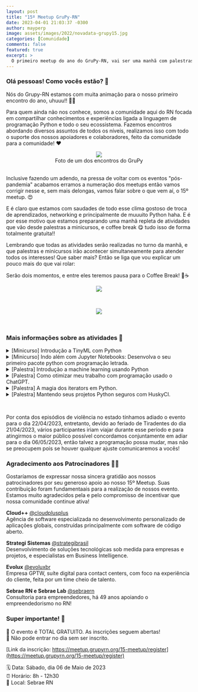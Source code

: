 ```yaml
---
layout: post
title: "15º Meetup GruPy-RN"
date: 2023-04-01 21:03:37 -0300
author: mayperp
image: assets/images/2022/novadata-grupy15.jpg
categories: [Comunidade]
comments: false
featured: true
excerpt: >
  O primeiro meetup do ano do GruPy-RN, vai ser uma manhã com palestras e minicurso sobre python e seu ecossistema, claro que vai ter coffee break também. Tudo isso gratuito.❤️
---
```


### Olá pessoas! Como vocês estão? 🥰

Nós do Grupy-RN estamos com muita animação para o nosso primeiro encontro do ano, uhuuu!! 🎉🎉

Para quem ainda não nos conhece, somos a comunidade aqui do RN focada em compartilhar conhecimentos e experiências ligada a linguagem de programação Python e todo o seu ecossistema. Fazemos encontros abordando diversos assuntos de todos os níveis, realizamos isso com todo o suporte dos nossos apoiadores e colaboradores, feito da comunidade para a comunidade! ❤️

<div style="text-align:center">
    <img src="{{ site.baseurl }}/assets/images/2022/comunidade.png"/>
    <figcaption>Foto de um dos encontros do GruPy</figcaption>
</div>
<br>

Inclusive fazendo um adendo, na pressa de voltar com os eventos "pós-pandemia" acabamos erramos a numeração dos meetups então vamos corrigir nesse e, sem mais delongas, vamos falar sobre o que vem aí, o 15º meetup. 😍

E é claro que estamos com saudades de todo esse clima gostoso de troca de aprendizados, networking e principalmente de muuuito Python haha. E é por esse motivo que estamos preparando uma manhã repleta de atividades que vão desde palestras a minicursos, e coffee break 😋 tudo isso de forma totalmente gratuita!!

Lembrando que todas as atividades serão realizadas no turno da manhã, e que palestras e minicursos irão acontecer simultaneamente para atender todos os interesses! Que saber mais? Então se liga que vou explicar um pouco mais do que vai rolar:

Serão dois momentos, e entre eles teremos pausa para o Coffee Break! 🍰☕️

<div style="text-align:center">
    <img src="{{ site.baseurl }}/assets/images/2022/prog1-meetup15.jpg"/>
    <p>&nbsp;</p>
    <img src="{{ site.baseurl }}/assets/images/2022/prog2-meetup15.jpg"/>
    <p>&nbsp;</p>
</div>

### Mais informações sobre as atividades 🤗

<details>
<summary>[Minicurso] Introdução a TinyML com Python</summary>
<ul>
<li>🧑‍💻 Palestrante: Lucas Matheus</li>
<li>📚 Sobre: Estudante de Sistemas para Internet pelo IFRN técnico em Redes de Computadores(UFRN) e Informática para Internet(IFRN). Profissionalmente atuo como Desenvolvedor de Sistemas no Grupo G Trigueiro. Desde criança sempre fui aficionado por ciências e por tecnologia e, mesmo depois dessa época, continuo amando, divulgando e aprendendo o máximo que posso desses assuntos.</li>
</ul>
</details>

<details>
<summary>[Minicurso] Indo além com Jupyter Notebooks: Desenvolva o seu primeiro pacote python com programação letrada.</summary>
<ul>
<li>🧑‍💻 Palestrante: Ítalo Epifânio</li>
<li>📚 Sobre: Pesquisador e desenvolvedor Python na Palaimon GmbH. Tem mais de 5 anos de experiência em desenvolvimento de software com foco em Web e hoje foca seus estudos em aprendizagem de máquina e DevOps.</li>
</ul>
</details>

<details>
<summary>[Palestra] Introdução a machine learning usando Python</summary>
<ul>
<li>🧑‍💻 Palestrante: José Alfredo</li>
<li>📚 Sobre: Professor Titular da UFRN. Doutor pela UNICAMP com Pós-doutorado pela Universidade de Manchester (UK). Foi presidente da SBIC - Sociedade Brasileira de Inteligência Computacional (2009-2013).</li>
<a href="https://ct.ufrn.br/alfredo/" target="blank">Mais informações</a>

</ul>
</details>

<details>
<summary>[Palestra] Como otimizar meu trabalho com programação usado o ChatGPT.</summary>
<ul>
<li>🧑‍💻 Palestrante: Hudson Brendon</li>
<li>📚 Sobre: Desenvolvedor sênior que trabalha na Luizalabs, empresa do grupo Magazine Luiza, e tem uma vasta experiência em programação em Python, com mais de 8 anos de atuação na área. Ele é um entusiasta de assuntos como automação, inteligência artificial, IoT e boas práticas de desenvolvimento de software, sempre buscando aprimorar seus conhecimentos nessas áreas.</li>
</ul>
</details>

<details>
<summary>[Palestra] A magia dos iterators em Python.</summary>
<ul>
<li>🧑‍💻 Palestrante: Pablo Gustavo</li>
<li>📚 Sobre:Desenvolvedor full stack, técnico em informática pelo IFRN e aluno do curso de Bacharelado em Tecnologia da Informação na UFRN.</li>
</ul>
</details>

<details>
<summary>[Palestra] Mantendo seus projetos Python seguros com HuskyCI.</summary>
<ul>
<li>🧑‍💻 Palestrante: Guisso</li>
<li>📚 Sobre:AppSecEngineer na Globo, entusiasta de segurança da informação, blockchain, software livre e privacidade. Colabora com varias comunidades dos assuntos anteriores e é Leader no capítulo OWASP Natal.</li>
</ul>
</details>
<p>&nbsp;</p>

<p>Por conta dos episódios de violência no estado tínhamos adiado o evento para o dia 22/04/2023, entretanto, devido ao feriado de Tiradentes do dia 21/04/2023, vários participantes iriam viajar durante esse período e para atingirmos o maior público possível concordamos conjuntamente em adiar para o dia 06/05/2023, então talvez a programação possa mudar, mas não se preocupem pois se houver qualquer ajuste comunicaremos a vocês!</p>

### Agradecimento aos Patrocinadores 👏👏

Gostaríamos de expressar nossa sincera gratidão aos nossos patrocinadores por seu generoso apoio ao nosso 15º Meetup. Suas contribuição foram fundamentaais para a realização de nossos evento. Estamos muito agradecidos pela e pelo compromisso de incentivar que nossa comunidade continue ativa!

<b>Cloud++</b>
[@cloudplusplus](https://www.instagram.com/cloudplusplus/)
<br>
Agência de software especializada no desenvolvimento personalizado de aplicações globais, construídas principalmente com software de código aberto.
<br>

<b>Strategi Sistemas</b>
[@strategibrasil](https://www.instagram.com/strategibrasil/)
<br>
Desenvolvimento de soluções tecnológicas sob medida para empresas e projetos, e especialistas em Business Intelligence.
<br>

<b>Evolux</b>
[@evoluxbr](https://www.instagram.com/evoluxbr/)
<br>
Empresa GPTW, suíte digital para contact centers, com foco na experiência do cliente, feita por um time cheio de talento.
<br>

<b>Sebrae RN e Sebrae Lab</b>
[@sebraern](https://www.instagram.com/sebraern/)
<br>
Consultoria para empreendedores, há 49 anos apoiando o empreendedorismo no RN!
<br>

### Super importante! 🚨

📢 O evento é TOTAL GRATUITO. As inscrições seguem abertas!
<br>
🚫 Não pode entrar no dia sem ser inscrito.
<br>

[Link da inscrição: https://meetup.grupyrn.org/15-meetup/register](https://meetup.grupyrn.org/15-meetup/register)

🗓️ Data: Sábado, dia 06 de Maio de 2023
<br>
⏰ Horário: 8h - 12h30
<br>
📍 Local: Sebrae RN
